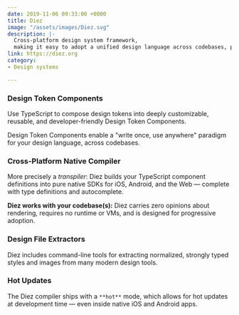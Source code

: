 ```yaml
---
date: 2019-11-06 09:33:00 +0000
title: Diez
image: "/assets/images/Diez.svg"
description: |-
  Cross-platform design system framework,
  making it easy to adopt a unified design language across codebases, platforms, and teams.
link: https://diez.org
category:
- Design systems

---
```

### Design Token Components

Use TypeScript to compose design tokens into deeply customizable, reusable, and developer-friendly Design Token Components.

Design Token Components enable a "write once, use anywhere" paradigm for your design language, across codebases.

### Cross-Platform Native Compiler

More precisely a _transpiler_: Diez builds your TypeScript component definitions into pure native SDKs for iOS, Android, and the Web — complete with type definitions and autocomplete.

**Diez works with your codebase(s):** Diez carries zero opinions about rendering, requires no runtime or VMs, and is designed for progressive adoption.

### Design File Extractors

Diez includes command-line tools for extracting normalized, strongly typed styles and images from many modern design tools.

### Hot Updates

The Diez compiler ships with a `**hot**` mode, which allows for hot updates at development time — even inside native iOS and Android apps.